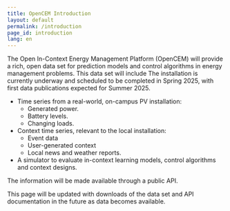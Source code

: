```yaml
---
title: OpenCEM Introduction
layout: default
permalink: /introduction
page_id: introduction
lang: en
---
```


The Open In-Context Energy Management Platform (OpenCEM) will provide
a rich, open data set for prediction models and control algorithms
in energy management problems. This data set will include
The installation is currently underway and scheduled to be completed in Spring 2025, with first data publications expected for Summer 2025.
* Time series from a real-world, on-campus PV installation:
  * Generated power.
  * Battery levels.
  * Changing loads.
* Context time series, relevant to the local installation:
  * Event data
  * User-generated context
  * Local news and weather reports.
* A simulator to evaluate in-context learning models, control algorithms and context designs.

The information will be made available through a public API.

This page will be updated with downloads of the data set and API 
documentation in the future as data becomes available.
